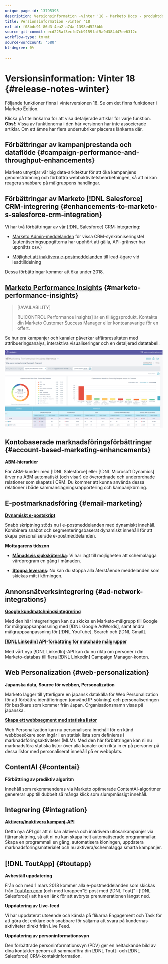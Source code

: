 ```yaml
---
unique-page-id: 13795395
description: Versionsinformation -vinter '18 - Marketo Docs - produktdokumentation
title: Versionsinformation -vinter '18
exl-id: f08bdc91-86d3-4ea2-a74a-1398ed525bbb
source-git-commit: ecd225af3ecfd7cb9159faf5a9d384d47ee6312c
workflow-type: tm+mt
source-wordcount: '580'
ht-degree: 0%

---
```


# Versionsinformation: Vinter 18 {#release-notes-winter}

Följande funktioner finns i vinterversionen 18. Se om det finns funktioner i Marketo Edition.

Klicka på titellänkarna för att visa detaljerade artiklar för varje funktion. **Obs!**: Vissa av funktionerna i den här versionen har inte associerade artiklar. Om ett ämne har flera underrubriker placeras länkarna där.

## Förbättringar av kampanjprestanda och dataflöde {#campaign-performance-and-throughput-enhancements}

Marketo utnyttjar vår big data-arkitektur för att öka kampanjens genomströmning och förbättra webbaktivitetsbearbetningen, så att ni kan reagera snabbare på målgruppens handlingar.

## Förbättringar av Marketo [!DNL Salesforce] CRM-integrering {#enhancements-to-marketo-s-salesforce-crm-integration}

Vi har två förbättringar av vår [!DNL Salesforce] CRM-integrering:

* [Marketo Admin-meddelanden](/help/marketo/product-docs/core-marketo-concepts/miscellaneous/understanding-notifications/notification-types.md) för vissa CRM-synkroniseringsfel (autentiseringsuppgifterna har upphört att gälla, API-gränser har uppnåtts osv.)

* [Möjlighet att inaktivera e-postmeddelanden](/help/marketo/product-docs/crm-sync/salesforce-sync/setup/optional-steps/turn-off-email-notifications-to-lead-owner.md) till lead-ägare vid leadtilldelning

Dessa förbättringar kommer att öka under 2018.

## [Marketo Performance Insights](/help/marketo/product-docs/reporting/performance-insights/performance-insights-overview.md) {#marketo-performance-insights}

>[!AVAILABILITY]
>
>[!UICONTROL Performance Insights] är en tilläggsprodukt. Kontakta din Marketo Customer Success Manager eller kontoansvarige för en offert.

Se hur era kampanjer och kanaler påverkar affärsresultaten med attribueringsanalys, interaktiva visualiseringar och en detaljerad datatabell.

![](assets/image2018-2-5-7-3a55-3a46.png)

## Kontobaserade marknadsföringsförbättringar {#account-based-marketing-enhancements}

**[ABM-hierarkier](/help/marketo/product-docs/target-account-management/target/named-accounts/tam-hierarchies.md)**

För ABM-kunder med [!DNL Salesforce] eller [!DNL Microsoft Dynamics] ärver nu ABM automatiskt (och visar) de överordnade och underordnade relationer som skapats i CRM. Du kommer att kunna använda dessa relationer i både sammanslagningsrapportering och kampanjkörning.

## E-postmarknadsföring {#email-marketing}

**[Dynamiskt e-postskript](/help/marketo/product-docs/email-marketing/general/using-tokens/create-an-email-script-token.md)**

Snabb skriptning stöds nu i e-postmeddelanden med dynamiskt innehåll. Kombinera snabbt och segmenteringsbaserat dynamiskt innehåll för att skapa personaliserade e-postmeddelanden.

**Mottagarens tidszon**

* **[Månadsvis sjuksköterska](/help/marketo/product-docs/email-marketing/email-programs/email-program-actions/scheduling-with-recipient-time-zone/schedule-email-programs-with-recipient-time-zone.md)**: Vi har lagt till möjligheten att schemalägga vårdprogram en gång i månaden.

* **[Stoppa leverans](/help/marketo/product-docs/email-marketing/email-programs/email-program-actions/scheduling-with-recipient-time-zone/abort-delivery-of-email-programs-scheduled-with-recipient-time-zone.md)**: Nu kan du stoppa alla återstående meddelanden som skickas mitt i körningen.

## Annonsnätverksintegrering {#ad-network-integrations}

**[Google kundmatchningsintegrering](/help/marketo/product-docs/demand-generation/ad-network-integrations/add-google-customer-match-as-a-launchpoint-service.md)**

Med den här integreringen kan du skicka en Marketo-målgrupp till Google för målgruppsanpassning med [!DNL Google AdWords], samt ändra målgruppsanpassning för [!DNL YouTube], Search och [!DNL Gmail].

**[[!DNL LinkedIn] API-förbättring för matchade målgrupper](/help/marketo/product-docs/demand-generation/ad-network-integrations/add-linkedin-matched-audiences-as-a-launchpoint-service.md)**

Med vårt nya [!DNL LinkedIn]-API kan du nu rikta om personer i din Marketo-databas till flera [!DNL LinkedIn] Campaign Manager-konton.

## Web Personalization {#web-personalization}

**Japanska data, Source för webben, Personalization**

Marketo lägger till ytterligare en japansk datakälla för Web Personalization för att förbättra identifieringen (omvänd IP-sökning) och personaliseringen för besökare som kommer från Japan. Organisationsnamn visas på japanska.

**[Skapa ett webbsegment med statiska listor](/help/marketo/product-docs/web-personalization/using-web-segments/create-a-segment-using-a-static-list.md)**

Web Personalization kan nu personalisera innehåll för en känd webbbesökare som ingår i en statisk lista som definieras i marknadsföringsaktiviteter (MLM). Med den här förbättringen kan ni nu marknadsföra statiska listor över alla kanaler och rikta in er på personer på dessa listor med personaliserat innehåll på er webbplats.

## ContentAI {#contentai}

**Förbättring av prediktiv algoritm**

Innehåll som rekommenderas via Marketo optimerade ContentAI-algoritmer genererar upp till dubbelt så många klick som slumpmässigt innehåll.

## Integrering {#integration}

**[Aktivera/inaktivera kampanj-API ](https://developers.marketo.com/rest-api/assets/smart-campaigns/)**

Detta nya API gör att ni kan aktivera och inaktivera utlösarkampanjer via fjärranslutning, så att ni nu kan skapa helt automatiserade programmallar. Skapa en programmall en gång, automatisera kloningen, uppdatera marknadsföringsmaterialet och nu aktivera/schemalägga smarta kampanjer.

## [!DNL ToutApp] {#toutapp}

**Avbeställ uppdatering**

Från och med 1 mars 2018 kommer alla e-postmeddelanden som skickas från [ToutApp.com](https://ToutApp.com) (och med knappen&quot;E-post med [!DNL Tout]&quot; i [!DNL Salesforce]) att ha en länk för att avbryta prenumerationen längst ned.

**Uppdatering av Live-feed**

Vi har uppdaterat utseende och känsla på flikarna Engagement och Task för att göra det enklare och snabbare för säljarna att svara på kundernas aktiviteter direkt från Live Feed.

**Uppdatering av personinformationsvyn**

Den förbättrade personinformationsvyn (PDV) ger en heltäckande bild av dina kontakter genom att sammanföra din [!DNL Tout]- och [!DNL Salesforce] CRM-kontaktinformation.

